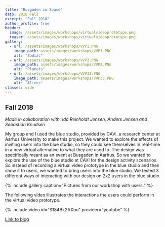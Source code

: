 ```yaml
---
title: "Busgaden in Space"
dato: 2018 Fall
excerpt: "Fall 2018"
author_profile: true
header:
  image: /assets/images/workshops/virtualvideoprototype.png
  teaser: assets/images/workshops/virtualvideoprototype.png
gallery:
  - url: /assets/images/workshops/VVP1.PNG
    image_path: assets/images/workshops/VVP1.PNG
    alt: "Zodiac"
  - url: /assets/images/workshops/VVP2.PNG
    image_path: assets/images/workshops/VVP2.PNG
    alt: "Planets"
  - url: /assets/images/workshops/VVP33.PNG
    image_path: assets/images/workshops/VVP33.PNG
    alt: "Aliens"
classes: wide
---
```

## Fall 2018

*Made in collaboration with:  Ida Reinholdt Jensen, Anders Jensen and Sebastian Knudsen*

My group and I used the blue studio, provided by CAVI, a research center at Aarhus University to make this project. We wanted to explore the effects of inviting users into the blue studio, so they could see themselves in real-time in a new virtual alternative to what they are used to. The design was specifically meant as an event at Busgaden in Aarhus. So we wanted to explore the use of the blue studio at CAVI for the design activity scenarios. So instead of recording a virtual video prototype in the blue studio and then show it to users, we wanted to bring users into the blue studio. We tested 3 different ways of interacting with our design on 2x2 users in the blue studio.

{% include gallery caption="Pictures from our workshop with users." %}

The following video illustrates the interactions the users could perform in the virtual video prototype.

{% include video id="S184Bk2AXbo" provider="youtube" %}

[Link to blog](http://ixd404.tilda.ws/)
